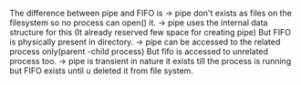 The difference between pipe and FIFO is 
-> pipe don't exists as files on the filesystem so no process can open() it.
-> pipe uses the internal data structure for this (It already reserved few space for creating pipe) But FIFO is physically present in directory.
-> pipe can be accessed to the related process only(parent -child process) But fifo is accessed to unrelated process too.
-> pipe is transient in nature it exists till the process is running but FIFO exists until u deleted it from file system.

